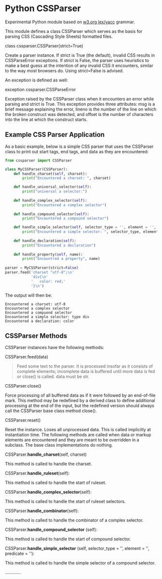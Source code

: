 Python CSSParser
======

Experimental Python module based on [w3.org lex/yacc][1] grammar.

This module defines a class CSSParser which serves as the basis for parsing CSS (Cascading Style Sheets) formatted files.

class cssparser.CSSParser(strict=True)

Create a parser instance. If strict is True (the default), invalid CSS results in CSSParseError exceptions. If strict is False, the parser uses heuristics to make a best guess at the intention of any invalid CSS it encounters, similar to the way most browsers do. Using strict=False is advised.

An exception is defined as well:

exception cssparser.CSSParseError

Exception raised by the CSSParser class when it encounters an error while parsing and strict is True. This exception provides three attributes: msg is a brief message explaining the error, lineno is the number of the line on which the broken construct was detected, and offset is the number of characters into the line at which the construct starts.


Example CSS Parser Application
------------------------------

As a basic example, below is a simple CSS parser that uses the CSSParser class to print out start tags, end tags, and data as they are encountered:

```python
from cssparser import CSSParser

class MyCSSParser(CSSParser):
    def handle_charset(self, charset):
        print("Encountered a charset: ", charset)

    def handle_universal_selector(self):
        print("universal a selector:")
    
    def handle_complex_selector(self):
        print("Encountered a complex selector")
        
    def handle_compound_selector(self):
        print("Encountered a compound selector")

    def handle_simple_selector(self, selector_type = '', element = '', predicate = ''):
        print("Encountered a simple selector: ", selector_type, element, predicate)
    
    def handle_declaration(self):
        print("Encountered a declaration")
    
    def handle_property(self, name):
        print("Encountred a property", name)
        
parser = MyCSSParser(strict=False)
parser.feed('charset "utf-8";\n'
            'div{\n'
            '   color: red;'
            '}\n')
```

The output will then be:

```
Encountered a charset: utf-8
Encountered a complex selector
Encountered a compuond selector
Encountered a simple selector: type div
Encountered a declaration: color
```

CSSParser Methods
-----------------

CSSParser instances have the following methods:


CSSParser.feed(data)

> Feed some text to the parser. It is processed insofar as it consists of complete elements; incomplete data is buffered until more data is fed or close() is called. data must be str.

CSSParser.close()

Force processing of all buffered data as if it were followed by an end-of-file mark. This method may be redefined by a derived class to define additional processing at the end of the input, but the redefined version should always call the CSSParser base class method close().

CSSParser.reset()

Reset the instance. Loses all unprocessed data. This is called implicitly at instantiation time.
The following methods are called when data or markup elements are encountered and they are meant to be overridden in a subclass. The base class implementations do nothing.

CSSParser.**handle_charset**(self, charset)
        
This method is called to handle the charset.

CSSParser.**handle_ruleset**(self):

This method is called to handle the start of ruleset.

CSSParser.**handle_complex_selector**(self):
    
This method is called to handle the start of ruleset selectors.

CSSParser.**handle_combinator**(self):
    
This method is called to handle the combinator of a complex selector.
            
CSSParser.**handle_compound_selector** (self):
    
This method is called to handle the start of compound selector.

CSSParser.**handle_simple_selector** (self, selector_type = '', element = '', predicate = ''):
    
This method is called to handle the simple selector of a compound selector.

.............


[1]: http://www.w3.org/TR/CSS21/grammar.html
